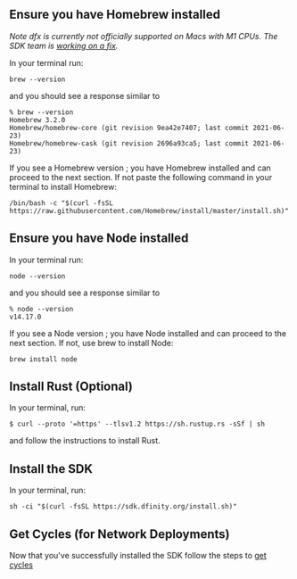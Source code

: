 
## Ensure you have Homebrew installed

*Note dfx is currently not officially supported on Macs with M1 CPUs. The SDK team is [working on a fix](https://forum.dfinity.org/t/a-trick-way-to-run-motoko-in-mac-m1/2201/2).*

In your terminal run:

```
brew --version
```

and you should see a response similar to

```
% brew --version
Homebrew 3.2.0
Homebrew/homebrew-core (git revision 9ea42e7407; last commit 2021-06-23)
Homebrew/homebrew-cask (git revision 2696a93ca5; last commit 2021-06-23)
```

If you see a Homebrew version ; you have Homebrew installed and can proceed to the next section. If not paste the following command in your terminal to install Homebrew:

```
/bin/bash -c "$(curl -fsSL https://raw.githubusercontent.com/Homebrew/install/master/install.sh)"
```

## Ensure you have Node installed

In your terminal run:

```
node --version
```

and you should see a response similar to

```
% node --version
v14.17.0
```

If you see a Node version ; you have Node installed and can proceed to the next section. If not, use brew to install Node:

```
brew install node
```

## Install Rust (Optional)

In your terminal, run:

```
$ curl --proto '=https' --tlsv1.2 https://sh.rustup.rs -sSf | sh
```

and follow the instructions to install Rust.

## Install the SDK

In your terminal, run:

```
sh -ci "$(curl -fsSL https://sdk.dfinity.org/install.sh)"
```

## Get Cycles (for Network Deployments)

Now that you've successfully installed the SDK follow the steps to [get cycles](getting_started/get_cycles.md)